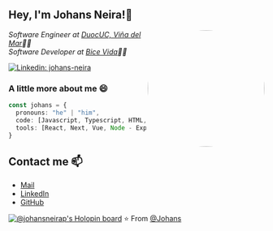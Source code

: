 
<!--
**johansneirap/johansneirap** is a ✨ _special_ ✨ repository because its `README.md` (this file) appears on your GitHub profile.

Here are some ideas to get you started:

- 🔭 I’m currently working on ...
- 🌱 I’m currently learning ...
- 👯 I’m looking to collaborate on ...
- 🤔 I’m looking for help with ...
- 💬 Ask me about ...
- 📫 How to reach me: ...
- 😄 Pronouns: ...
- ⚡ Fun fact: ...
-->
<h2> Hey, I'm Johans Neira!👋 </h2>
<img align='right' src="https://cdn.dribbble.com/users/626327/screenshots/2618501/400.gif" width="230" style="border-radius:50%">
<p><em>Software Engineer at <a href="http://www.duoc.cl">DuocUC, Viña del Mar</a>👨‍🎓</br>Software Developer at <a href="https://www.evalueserve.com">Bice Vida</a>👨‍💻
</em></p>

[![Linkedin: johans-neira](https://img.shields.io/static/v1?label=&message=Johans%20Neira&color=blue&style=flat-square&logo=Linkedin&logoColor=white&link=https://www.linkedin.com/in/johans-neira/)](https://www.linkedin.com/in/johans-neira/)


### A little more about me 😄 

```typescript
const johans = {
  pronouns: "he" | "him",
  code: [Javascript, Typescript, HTML, CSS, Python],
  tools: [React, Next, Vue, Node - Express/Fastify, Jest, Git, Django, AWS]
}
```

## Contact me 📫
- [Mail](mailto:johansneirap@gmail.com)
- [LinkedIn](https://www.linkedin.com/in/johans-neira/)
- [GitHub](https://github.com/johansneirap)

[![@johansneirap's Holopin board](https://holopin.me/johansneirap)](https://holopin.io/@johansneirap)
⭐️ From [@Johans](https://github.com/johansneirap)
